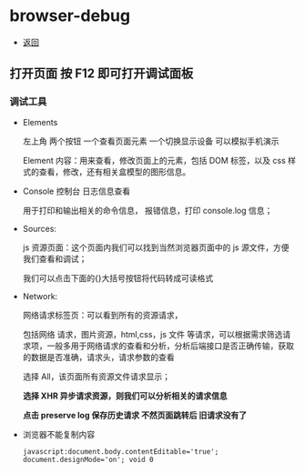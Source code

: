 # browser-debug

- [返回](../README.md)

## 打开页面 按 F12 即可打开调试面板

### 调试工具

- Elements

  左上角 两个按钮 一个查看页面元素 一个切换显示设备 可以模拟手机演示

  Element 内容：用来查看，修改页面上的元素，包括 DOM 标签，以及 css 样式的查看，修改，还有相关盒模型的图形信息。

- Console 控制台 日志信息查看

  用于打印和输出相关的命令信息， 报错信息，打印 console.log 信息；

- Sources:

  js 资源页面：这个页面内我们可以找到当然浏览器页面中的 js 源文件，方便我们查看和调试；

  我们可以点击下面的{}大括号按钮将代码转成可读格式

- Network:

  网络请求标签页：可以看到所有的资源请求，

  包括网络 请求，图片资源，html,css，js 文件 等请求，可以根据需求筛选请求项，一般多用于网络请求的查看和分析，分析后端接口是否正确传输，获取的数据是否准确，请求头，请求参数的查看

  选择 All，该页面所有资源文件请求显示；

  **选择 XHR 异步请求资源，则我们可以分析相关的请求信息**

  **点击 preserve log 保存历史请求 不然页面跳转后 旧请求没有了**

- 浏览器不能复制内容

  `javascript:document.body.contentEditable='true'; document.designMode='on'; void 0`

